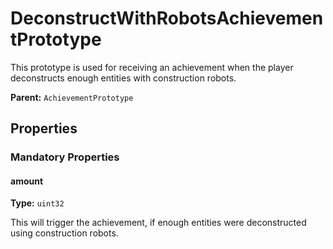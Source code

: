 # DeconstructWithRobotsAchievementPrototype

This prototype is used for receiving an achievement when the player deconstructs enough entities with construction robots.

**Parent:** `AchievementPrototype`

## Properties

### Mandatory Properties

#### amount

**Type:** `uint32`

This will trigger the achievement, if enough entities were deconstructed using construction robots.

